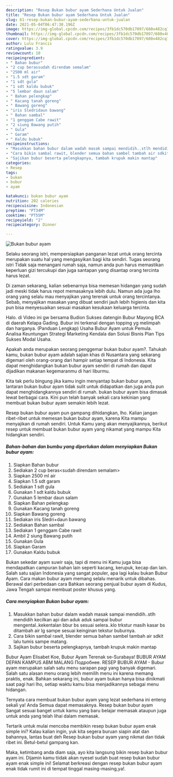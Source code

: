 ```yaml
---
description: "Resep Bukan bubur ayam Sederhana Untuk Jualan"
title: "Resep Bukan bubur ayam Sederhana Untuk Jualan"
slug: 61-resep-bukan-bubur-ayam-sederhana-untuk-jualan
date: 2021-05-04T06:47:30.196Z
image: https://img-global.cpcdn.com/recipes/3fb1dc570db17097/680x482cq70/bukan-bubur-ayam-foto-resep-utama.jpg
thumbnail: https://img-global.cpcdn.com/recipes/3fb1dc570db17097/680x482cq70/bukan-bubur-ayam-foto-resep-utama.jpg
cover: https://img-global.cpcdn.com/recipes/3fb1dc570db17097/680x482cq70/bukan-bubur-ayam-foto-resep-utama.jpg
author: Lulu Francis
ratingvalue: 3.9
reviewcount: 10
recipeingredient:
- " Bahan bubur"
- "2 cup berassudah direndam semalam"
- "2500 ml air"
- "1.5 sdt garam"
- "1 sdt gula"
- "1 sdt kaldu bubuk"
- "5 lembar daun salam"
- " Bahan pelengkap"
- " Kacang tanah goreng"
- " Bawang goreng"
- "iris Sledridaun bawang"
- " Bahan sambal"
- "1 genggam Cabe rawit"
- "2 siung Bawang putih"
- " Gula"
- " Garam"
- " Kaldu bubuk"
recipeinstructions:
- "Masukkan bahan bubur dalam wadah masak sampai mendidih..stlh mendidih kecilkan api dan aduk aduk sampai bubur mengental..kekentalan bbur bs sesuai selera..klo trkstur masih kasar bs ditambah air lg sampe sesuai keinginan tekstur buburnya."
- "Cara bikin sambal rawit, blender semua bahan sambel tambah air sdkit lalu tumis sampe matang."
- "Sajikan bubur beserta pelengkapnya, tambah krupuk makin mantap"
categories:
- Resep
tags:
- bukan
- bubur
- ayam

katakunci: bukan bubur ayam 
nutrition: 202 calories
recipecuisine: Indonesian
preptime: "PT34M"
cooktime: "PT55M"
recipeyield: "2"
recipecategory: Dinner

---
```



![Bukan bubur ayam](https://img-global.cpcdn.com/recipes/3fb1dc570db17097/680x482cq70/bukan-bubur-ayam-foto-resep-utama.jpg)

Selaku seorang istri, mempersiapkan panganan lezat untuk orang tercinta merupakan suatu hal yang mengasyikan bagi kita sendiri. Tugas seorang istri Tidak saja menangani rumah saja, namun anda pun harus memastikan keperluan gizi tercukupi dan juga santapan yang disantap orang tercinta harus lezat.

Di zaman  sekarang, kalian sebenarnya bisa memesan hidangan yang sudah jadi meski tidak harus repot memasaknya lebih dulu. Namun ada juga lho orang yang selalu mau menyajikan yang terenak untuk orang tercintanya. Sebab, menyajikan masakan yang dibuat sendiri jauh lebih higienis dan kita pun bisa menyesuaikan sesuai masakan kesukaan keluarga tercinta. 

Halo. di Video ini gw bersama Budion Sukses datengin Bubur Mayong BCA di daerah Kelapa Gading. Bubur ini terkenal dengan topping yg melimpah dan harganya. (Panduan Lengkap) Usaha Bubur Ayam untuk Pemula. Analisa Keuntungan Strategi Marketing Kendala dan Solusi Bisnis Plan Tips Sukses Modal Usaha.

Apakah anda merupakan seorang penggemar bukan bubur ayam?. Tahukah kamu, bukan bubur ayam adalah sajian khas di Nusantara yang sekarang digemari oleh orang-orang dari hampir setiap tempat di Indonesia. Kita dapat menghidangkan bukan bubur ayam sendiri di rumah dan dapat dijadikan makanan kegemaranmu di hari liburmu.

Kita tak perlu bingung jika kamu ingin menyantap bukan bubur ayam, lantaran bukan bubur ayam tidak sulit untuk didapatkan dan juga anda pun dapat menghidangkannya sendiri di rumah. bukan bubur ayam bisa dimasak lewat berbagai cara. Kini pun telah banyak sekali cara kekinian yang membuat bukan bubur ayam semakin lebih lezat.

Resep bukan bubur ayam pun gampang dihidangkan, lho. Kalian jangan ribet-ribet untuk memesan bukan bubur ayam, karena Kita mampu menyajikan di rumah sendiri. Untuk Kamu yang akan menyajikannya, berikut resep untuk membuat bukan bubur ayam yang nikamat yang mampu Kita hidangkan sendiri.

<!--inarticleads1-->

##### Bahan-bahan dan bumbu yang diperlukan dalam menyiapkan Bukan bubur ayam:

1. Siapkan  Bahan bubur
1. Sediakan 2 cup beras&lt;sudah direndam semalam&gt;
1. Siapkan 2500 ml air
1. Siapkan 1.5 sdt garam
1. Sediakan 1 sdt gula
1. Gunakan 1 sdt kaldu bubuk
1. Gunakan 5 lembar daun salam
1. Siapkan  Bahan pelengkap
1. Gunakan  Kacang tanah goreng
1. Siapkan  Bawang goreng
1. Sediakan iris Sledri+daun bawang
1. Sediakan  Bahan sambal
1. Sediakan 1 genggam Cabe rawit
1. Ambil 2 siung Bawang putih
1. Gunakan  Gula
1. Siapkan  Garam
1. Gunakan  Kaldu bubuk


Bukan sekedar ayam suwir saja, tapi di menu ini Kamu juga bisa mendapatkan campuran bahan lain seperti kacang, kerupuk, kecap dan lain. Salah satu sajian Indonesia yang sangat populer, apa lagi kalau bukan Bubur Ayam. Cara makan bubur ayam memang selalu menarik untuk dibahas. Berawal dari perbedaan cara Bahkan seorang penjual bubur ayam di Kudus, Jawa Tengah sampai membuat poster khusus yang. 

<!--inarticleads2-->

##### Cara menyiapkan Bukan bubur ayam:

1. Masukkan bahan bubur dalam wadah masak sampai mendidih..stlh mendidih kecilkan api dan aduk aduk sampai bubur mengental..kekentalan bbur bs sesuai selera..klo trkstur masih kasar bs ditambah air lg sampe sesuai keinginan tekstur buburnya.
1. Cara bikin sambal rawit, blender semua bahan sambel tambah air sdkit lalu tumis sampe matang.
1. Sajikan bubur beserta pelengkapnya, tambah krupuk makin mantap


Bubur Ayam Elisabet Koe, Bubur Ayam Terenak se-Surabaya! BUBUR AYAM DEPAN KAMPUS ABM MALANG Подробнее. RESEP BUBUR AYAM - Bubur ayam merupakan salah satu menu sarapan pagi yang banyak digemari. Salah satu alasan menu orang lebih memilih menu ini karena memang praktis, enak. Bahkan sekarang ini, bubur ayam bukan hanya bisa dinikmati saat pagi hari lho, setiap waktu kamu bisa menjadikannya sebagai menu hidangan. 

Ternyata cara membuat bukan bubur ayam yang lezat sederhana ini enteng sekali ya! Anda Semua dapat memasaknya. Resep bukan bubur ayam Sangat sesuai banget untuk kamu yang baru belajar memasak ataupun juga untuk anda yang telah lihai dalam memasak.

Tertarik untuk mulai mencoba membikin resep bukan bubur ayam enak simple ini? Kalau kalian ingin, yuk kita segera buruan siapin alat dan bahannya, lantas buat deh Resep bukan bubur ayam yang nikmat dan tidak ribet ini. Betul-betul gampang kan. 

Maka, ketimbang anda diam saja, ayo kita langsung bikin resep bukan bubur ayam ini. Dijamin kamu tiidak akan nyesel sudah buat resep bukan bubur ayam enak simple ini! Selamat berkreasi dengan resep bukan bubur ayam enak tidak rumit ini di tempat tinggal masing-masing,ya!.

